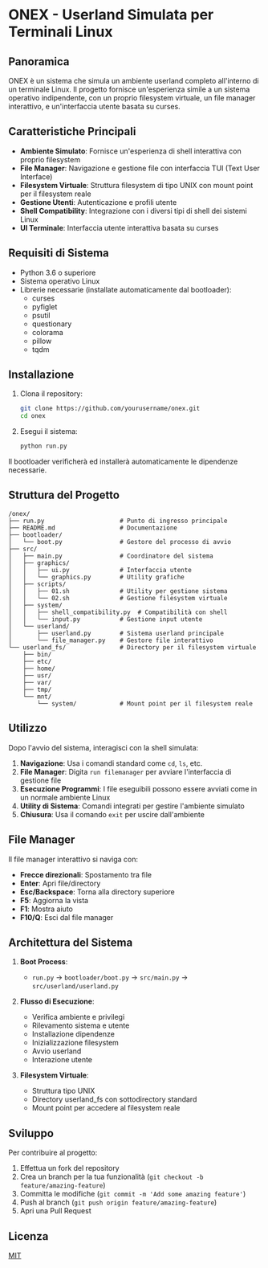 # ONEX - Userland Simulata per Terminali Linux

## Panoramica

ONEX è un sistema che simula un ambiente userland completo all'interno di un terminale Linux. Il progetto fornisce un'esperienza simile a un sistema operativo indipendente, con un proprio filesystem virtuale, un file manager interattivo, e un'interfaccia utente basata su curses.

## Caratteristiche Principali

- **Ambiente Simulato**: Fornisce un'esperienza di shell interattiva con proprio filesystem
- **File Manager**: Navigazione e gestione file con interfaccia TUI (Text User Interface)
- **Filesystem Virtuale**: Struttura filesystem di tipo UNIX con mount point per il filesystem reale
- **Gestione Utenti**: Autenticazione e profili utente
- **Shell Compatibility**: Integrazione con i diversi tipi di shell dei sistemi Linux
- **UI Terminale**: Interfaccia utente interattiva basata su curses

## Requisiti di Sistema

- Python 3.6 o superiore
- Sistema operativo Linux
- Librerie necessarie (installate automaticamente dal bootloader):
  - curses
  - pyfiglet
  - psutil
  - questionary
  - colorama
  - pillow
  - tqdm

## Installazione

1. Clona il repository:
   ```bash
   git clone https://github.com/yourusername/onex.git
   cd onex
   ```

2. Esegui il sistema:
   ```bash
   python run.py
   ```

Il bootloader verificherà ed installerà automaticamente le dipendenze necessarie.

## Struttura del Progetto

```
/onex/
├── run.py                     # Punto di ingresso principale
├── README.md                  # Documentazione
├── bootloader/
│   └── boot.py                # Gestore del processo di avvio
├── src/
│   ├── main.py                # Coordinatore del sistema
│   ├── graphics/
│   │   ├── ui.py              # Interfaccia utente
│   │   └── graphics.py        # Utility grafiche
│   ├── scripts/
│   │   ├── 01.sh              # Utility per gestione sistema
│   │   └── 02.sh              # Gestione filesystem virtuale
│   ├── system/
│   │   ├── shell_compatibility.py  # Compatibilità con shell
│   │   └── input.py           # Gestione input utente
│   └── userland/
│       ├── userland.py        # Sistema userland principale
│       └── file_manager.py    # Gestore file interattivo
└── userland_fs/               # Directory per il filesystem virtuale
    ├── bin/
    ├── etc/
    ├── home/
    ├── usr/
    ├── var/
    ├── tmp/
    └── mnt/
        └── system/            # Mount point per il filesystem reale
```

## Utilizzo

Dopo l'avvio del sistema, interagisci con la shell simulata:

1. **Navigazione**: Usa i comandi standard come `cd`, `ls`, etc.
2. **File Manager**: Digita `run filemanager` per avviare l'interfaccia di gestione file
3. **Esecuzione Programmi**: I file eseguibili possono essere avviati come in un normale ambiente Linux
4. **Utility di Sistema**: Comandi integrati per gestire l'ambiente simulato
5. **Chiusura**: Usa il comando `exit` per uscire dall'ambiente

## File Manager

Il file manager interattivo si naviga con:

- **Frecce direzionali**: Spostamento tra file
- **Enter**: Apri file/directory
- **Esc/Backspace**: Torna alla directory superiore
- **F5**: Aggiorna la vista
- **F1**: Mostra aiuto
- **F10/Q**: Esci dal file manager

## Architettura del Sistema

1. **Boot Process**:
   - `run.py` → `bootloader/boot.py` → `src/main.py` → `src/userland/userland.py`

2. **Flusso di Esecuzione**:
   - Verifica ambiente e privilegi
   - Rilevamento sistema e utente
   - Installazione dipendenze
   - Inizializzazione filesystem
   - Avvio userland
   - Interazione utente

3. **Filesystem Virtuale**:
   - Struttura tipo UNIX
   - Directory userland_fs con sottodirectory standard
   - Mount point per accedere al filesystem reale

## Sviluppo

Per contribuire al progetto:

1. Effettua un fork del repository
2. Crea un branch per la tua funzionalità (`git checkout -b feature/amazing-feature`)
3. Committa le modifiche (`git commit -m 'Add some amazing feature'`)
4. Push al branch (`git push origin feature/amazing-feature`)
5. Apri una Pull Request

## Licenza

[MIT](https://choosealicense.com/licenses/mit/)

